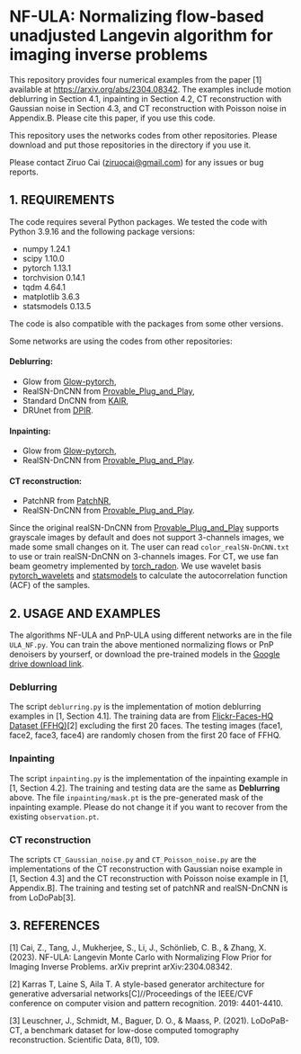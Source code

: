 # NF-ULA: Normalizing flow-based unadjusted Langevin algorithm for imaging inverse problems


This repository provides four numerical examples from the paper [1] available at https://arxiv.org/abs/2304.08342. The examples include 
motion deblurring in Section 4.1, 
inpainting in Section 4.2, 
CT reconstruction with Gaussian noise in Section 4.3, and
CT reconstruction with Poisson noise in Appendix.B. 
Please cite this paper, if you use this code. 

This repository uses the networks codes from other repositories. Please download and put those repositories in the directory if you use it.

Please contact Ziruo Cai (ziruocai@gmail.com) for any issues or bug reports.



## 1. REQUIREMENTS

The code requires several Python packages. We tested the code with Python 3.9.16 and the following package versions:

- numpy                     1.24.1
- scipy                     1.10.0
- pytorch                   1.13.1
- torchvision               0.14.1
- tqdm                      4.64.1
- matplotlib                3.6.3
- statsmodels               0.13.5


The code is also compatible with the packages from some other versions.

Some networks are using the codes from other repositories:

#### Deblurring:

- Glow from [Glow-pytorch](https://github.com/rosinality/glow-pytorch),
- RealSN-DnCNN from [Provable_Plug_and_Play](https://github.com/uclaopt/Provable_Plug_and_Play),
- Standard DnCNN from [KAIR](https://github.com/cszn/KAIR),
- DRUnet from [DPIR](https://github.com/cszn/DPIR).

#### Inpainting:

- Glow from [Glow-pytorch](https://github.com/rosinality/glow-pytorch),
- RealSN-DnCNN from [Provable_Plug_and_Play](https://github.com/uclaopt/Provable_Plug_and_Play).

#### CT reconstruction:

- PatchNR from [PatchNR](https://github.com/FabianAltekrueger/patchNR),
- RealSN-DnCNN from [Provable_Plug_and_Play](https://github.com/uclaopt/Provable_Plug_and_Play).

Since the original realSN-DnCNN from [Provable_Plug_and_Play](https://github.com/uclaopt/Provable_Plug_and_Play) supports grayscale images by default and does not support 3-channels images, we made some small changes on it. The user can read `color_realSN-DnCNN.txt` to use or train realSN-DnCNN on 3-channels images.
For CT, we use fan beam geometry implemented by [torch_radon](https://github.com/matteo-ronchetti/torch-radon).
We use wavelet basis [pytorch_wavelets](https://github.com/fbcotter/pytorch_wavelets) and [statsmodels](https://pypi.org/project/statsmodels/) to calculate the autocorrelation function (ACF) of the samples.


## 2. USAGE AND EXAMPLES

The algorithms NF-ULA and PnP-ULA using different networks are in the file `ULA_NF.py`. You can train the above mentioned normalizing flows or PnP denoisers by yourserf, or download the pre-trained models in the [Google drive download link](https://drive.google.com/drive/folders/1-op8CJHA8ZAguFbxye-Vm05lQsqFabl3?usp=sharing).

### Deblurring

The script `deblurring.py` is the implementation of motion deblurring examples in [1, Section 4.1]. The training data are from [Flickr-Faces-HQ Dataset (FFHQ)](https://github.com/NVlabs/ffhq-dataset)[2] excluding the first 20 faces. The testing images (face1, face2, face3, face4) are randomly chosen from the first 20 face of FFHQ.

### Inpainting 

The script `inpainting.py` is the implementation of the inpainting example in [1, Section 4.2]. The training and testing data are the same as **Deblurring** above. The file `inpainting/mask.pt` is the pre-generated mask of the inpainting example. Please do not change it if you want to recover from the existing `observation.pt`.


### CT reconstruction

The scripts `CT_Gaussian_noise.py` and `CT_Poisson_noise.py` are the implementations of the CT reconstruction with Gaussian noise example in [1, Section 4.3] and the CT reconstruction with Poisson noise example in [1, Appendix.B]. The training and testing set of patchNR and realSN-DnCNN is from LoDoPab[3].



## 3. REFERENCES

[1] Cai, Z., Tang, J., Mukherjee, S., Li, J., Schönlieb, C. B., & Zhang, X. (2023). 
NF-ULA: Langevin Monte Carlo with Normalizing Flow Prior for Imaging Inverse Problems. 
arXiv preprint arXiv:2304.08342.

[2] Karras T, Laine S, Aila T. 
A style-based generator architecture for generative adversarial networks[C]//Proceedings of the IEEE/CVF conference on computer vision and pattern recognition. 2019: 4401-4410.


[3] Leuschner, J., Schmidt, M., Baguer, D. O., & Maass, P. (2021). 
LoDoPaB-CT, a benchmark dataset for low-dose computed tomography reconstruction. 
Scientific Data, 8(1), 109.
